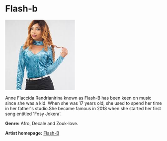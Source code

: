 # Flash-b


![dan](flash.jpg)

Anne Flaccida Randrianirina known as Flash-B has been keen on music since she was a kid. When she was 17 years old, she used to spend her time in her father's studio.She became famous in 2018 when she started her first song entitled 'Fosy Jokera'.

**Genre:** Afro, Decale and Zouk-love.

**Artist homepage:** [Flash-B](https://web.facebook.com/PetiteBlindee/)
